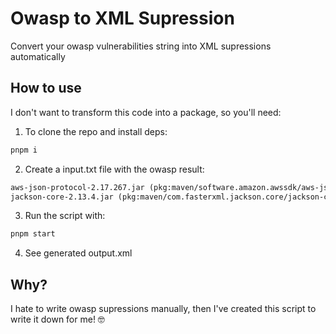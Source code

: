 # Owasp to XML Supression

Convert your owasp vulnerabilities string into XML supressions automatically

## How to use

I don't want to transform this code into a package, so you'll need:

1. To clone the repo and install deps:

```sh
pnpm i
```

2. Create a input.txt file with the owasp result:

```txt
aws-json-protocol-2.17.267.jar (pkg:maven/software.amazon.awssdk/aws-json-protocol@2.17.267, cpe:2.3:a:amazon:aws-sdk-java:2.17.267:*:*:*:*:*:*:*, cpe:2.3:a:json-java_project:json-java:2.17.267:*:*:*:*:*:*:*) : CVE-2022-45688
jackson-core-2.13.4.jar (pkg:maven/com.fasterxml.jackson.core/jackson-core@2.13.4, cpe:2.3:a:fasterxml:jackson-modules-java8:2.13.4:*:*:*:*:*:*:*, cpe:2.3:a:json-java_project:json-java:2.13.4:*:*:*:*:*:*:*) : CVE-2022-45688
```

3. Run the script with:

```sh
pnpm start
```

4. See generated output.xml

## Why?

I hate to write owasp supressions manually, then I've created this script to write it down for me! 🤓
